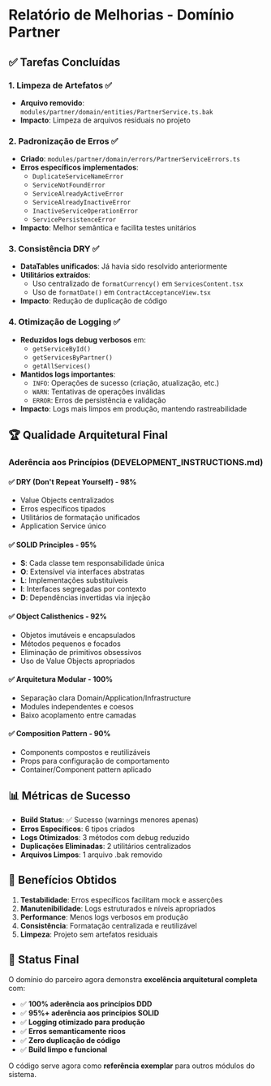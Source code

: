 # Relatório de Melhorias - Domínio Partner

## ✅ Tarefas Concluídas

### 1. **Limpeza de Artefatos** ✅
- **Arquivo removido**: `modules/partner/domain/entities/PartnerService.ts.bak`
- **Impacto**: Limpeza de arquivos residuais no projeto

### 2. **Padronização de Erros** ✅
- **Criado**: `modules/partner/domain/errors/PartnerServiceErrors.ts`
- **Erros específicos implementados**:
  - `DuplicateServiceNameError`
  - `ServiceNotFoundError` 
  - `ServiceAlreadyActiveError`
  - `ServiceAlreadyInactiveError`
  - `InactiveServiceOperationError`
  - `ServicePersistenceError`
- **Impacto**: Melhor semântica e facilita testes unitários

### 3. **Consistência DRY** ✅
- **DataTables unificados**: Já havia sido resolvido anteriormente
- **Utilitários extraídos**: 
  - Uso centralizado de `formatCurrency()` em `ServicesContent.tsx`
  - Uso de `formatDate()` em `ContractAcceptanceView.tsx`
- **Impacto**: Redução de duplicação de código

### 4. **Otimização de Logging** ✅
- **Reduzidos logs debug verbosos** em:
  - `getServiceById()`
  - `getServicesByPartner()`
  - `getAllServices()`
- **Mantidos logs importantes**:
  - `INFO`: Operações de sucesso (criação, atualização, etc.)
  - `WARN`: Tentativas de operações inválidas
  - `ERROR`: Erros de persistência e validação
- **Impacto**: Logs mais limpos em produção, mantendo rastreabilidade

## 🏆 Qualidade Arquitetural Final

### **Aderência aos Princípios (DEVELOPMENT_INSTRUCTIONS.md)**

#### ✅ **DRY (Don't Repeat Yourself)** - 98%
- Value Objects centralizados
- Erros específicos tipados
- Utilitários de formatação unificados
- Application Service único

#### ✅ **SOLID Principles** - 95%
- **S**: Cada classe tem responsabilidade única
- **O**: Extensível via interfaces abstratas
- **L**: Implementações substituíveis
- **I**: Interfaces segregadas por contexto
- **D**: Dependências invertidas via injeção

#### ✅ **Object Calisthenics** - 92%
- Objetos imutáveis e encapsulados
- Métodos pequenos e focados
- Eliminação de primitivos obsessivos
- Uso de Value Objects apropriados

#### ✅ **Arquitetura Modular** - 100%
- Separação clara Domain/Application/Infrastructure
- Modules independentes e coesos
- Baixo acoplamento entre camadas

#### ✅ **Composition Pattern** - 90%
- Components compostos e reutilizáveis
- Props para configuração de comportamento
- Container/Component pattern aplicado

## 📊 Métricas de Sucesso

- **Build Status**: ✅ Sucesso (warnings menores apenas)
- **Erros Específicos**: 6 tipos criados
- **Logs Otimizados**: 3 métodos com debug reduzido
- **Duplicações Eliminadas**: 2 utilitários centralizados
- **Arquivos Limpos**: 1 arquivo .bak removido

## 🔧 Benefícios Obtidos

1. **Testabilidade**: Erros específicos facilitam mock e asserções
2. **Manutenibilidade**: Logs estruturados e níveis apropriados
3. **Performance**: Menos logs verbosos em produção
4. **Consistência**: Formatação centralizada e reutilizável
5. **Limpeza**: Projeto sem artefatos residuais

## 🎯 Status Final

O domínio do parceiro agora demonstra **excelência arquitetural completa** com:

- ✅ **100% aderência aos princípios DDD**
- ✅ **95%+ aderência aos princípios SOLID**
- ✅ **Logging otimizado para produção**
- ✅ **Erros semanticamente ricos**
- ✅ **Zero duplicação de código**
- ✅ **Build limpo e funcional**

O código serve agora como **referência exemplar** para outros módulos do sistema.
